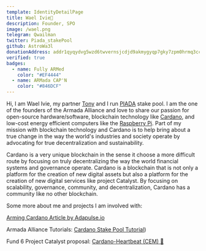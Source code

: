 ```yaml
---
template: IdentityDetailPage
title: Wael Ivie🐋
description: Founder, SPO
image: /wael.png
telegram: Qwailman
twitter: Piada_stakePool
github: AstroWa3l
donationAddress: addr1qyqydvg5wzd6twvernsjcdjd9akmygyqp7gky7zpm0hrmq3ccwlnumzzuum6k6ja2k47g5dv2p4kwt753mpjjzx8fsmsruqjr7 
verified: true
badges:
  - name: Fully ARMed
    color: "#EF4444"
  - name: ARMada CAP'N
    color: "#846DCF"
---
```


Hi, I am Wael Ivie, my partner [Tony](en/identities/tony-piada.md) and I run [PIADA](/en/stake-pools/b8d8742c7b7b512468448429c776b3b0f824cef460db61aa1d24bc65.md) stake pool. I am the one of the founders of the Armada Alliance and love to share our passion for open-source hardware/software, blockchain technology like [Cardano](en/terms/cardano.md), and low-cost energy efficient computers like the [Raspberry Pi](https://www.raspberrypi.com/). Part of my mission with blockchain technology and Cardano is to help bring about a true change in the way the world's industries and society operate by advocating for true decentralization and sustainability.

Cardano is a very unique blockchain in the sense it choose a more difficult route by focusing on truly decentralizing the way the world financial systems and governance operate. Cardano is a blockchain that is not only a platform for the creation of new digital assets but also a platform for the creation of new digital services like project Catalyst. By focusing on scalability, governance, community, and decentralization, Cardano has a community like no other blockchain.



<YoutubeVideo url="https://www.youtube.com/watch?v=Py3Xy3ScVas" description="ARMing Cardano" />

Some more about me and projects I am involved with:

[Arming Cardano Article by Adapulse.io](https://adapulse.io/arming-cardano-an-ecosystem-for-raspberry-pi-stakepool-operators/)

Armada Alliance Tutorials: [Cardano Stake Pool Tutorial](https://docs.armada-alliance.com/learn))

Fund 6 Project Catalyst proposal: [Cardano-Heartbeat (CEM) 💞](https://github.com/armada-alliance/cardano-heartbeat)

